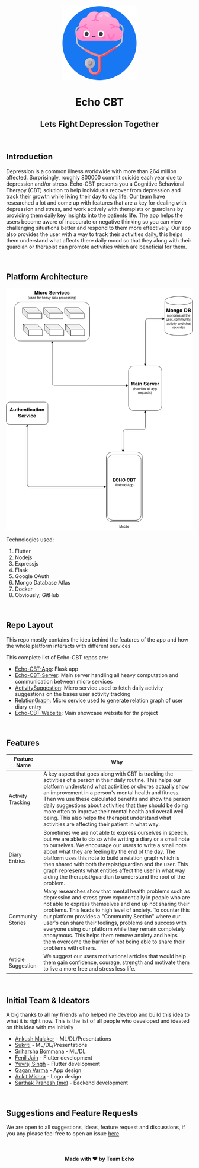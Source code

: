 <div align="center">

<img src="./logo.png" width="200px" />

# Echo CBT

## Lets Fight Depression Together

</div>

<br />

## Introduction

<p>
Depression is a common illness worldwide with more than 264 million affected. Surprisingly, roughly 800000 commit suicide each year due to depression and/or stress. Echo-CBT presents you a Cognitive Behavioral Therapy (CBT) solution to help individuals recover from depression and track their growth while living their day to day life. Our team have researched a lot and come up with features that are a key for dealing with depression and stress, and work actively with therapists or guardians by providing them daily key insights into the patients life. The app helps the users become aware of inaccurate or negative thinking so you can view challenging situations better and respond to them more effectively. Our app also provides the user with a way to track their activities daily, this helps them understand what affects there daily mood so that they along with their guardian or therapist can promote activities which are beneficial for them.
</p>

<br />

## Platform Architecture

<div align="center">

<img src="architecture.png" alt="Echo System Architecture" />

</div>

Technologies used:
1. Flutter
2. Nodejs
3. Expressjs
4. Flask
5. Google OAuth
6. Mongo Database Atlas
7. Docker
8. Obviously, GitHub

<br />

## Repo Layout
<p>
This repo mostly contains the idea behind the features of the app and how the whole platform interacts with different services
</p>
This complete list of Echo-CBT repos are:

- [Echo-CBT-App](https://github.com/Echo-CBT/Echo-CBT-App): Flask app
- [Echo-CBT-Server](https://github.com/Echo-CBT/Echo-CBT-Server): Main server handling all heavy computation and communication between micro services
- [ActivitySuggestion](https://github.com/Echo-CBT/ActivitySuggestion): Micro service used to fetch daily activity suggestions on the bases user activity tracking
- [RelationGraph](https://github.com/Echo-CBT/RelationGraph): Micro service used to generate relation graph of user diary entry
- [Echo-CBT-Website](https://github.com/Echo-CBT/Echo-CBT-Website): Main showcase website for thr project

<br />

## Features
|Feature Name   |Why    |
|--|--|
|Activity Tracking  | A key aspect that goes along with CBT is tracking the activities of a person in their daily routine. This helps our platform understand what activities or chores actually show an improvement in a person's mental health and fitness. Then we use these calculated benefits and show the person daily suggestions about activities that they should be doing more often to improve their mental health and overall well being. This also helps the therapist understand what activities are affecting their patient in what way.  |
|Diary Entries      | Sometimes we are not able to express ourselves in speech, but we are able to do so while writing a diary or a small note to ourselves. We encourage our users to write a small note about what they are feeling by the end of the day. The platform uses this note to build a relation graph which is then shared with both therapist/guardian and the user. This graph represents what entities affect the user in what way aiding the therapist/guardian to understand the root of the problem.  |
|Community Stories  | Many researches show that mental health problems such as depression and stress grow exponentially in people who are not able to express themselves and end up not sharing their problems. This leads to high level of anxiety. To counter this our platform provides a "Community Section" where our user's can share their feelings, problems and success with everyone using our platform while they remain completely anonymous. This helps them remove anxiety and helps them overcome the barrier of not being able to share their problems with others.   |
|Article Suggestion | We suggest our users motivational articles that would help them gain confidence, courage, strength and motivate them to live a more free and stress less life.   |

<br />

## Initial Team & Ideators
A big thanks to all my friends who helped me develop and build this idea to what it is right now. This is the list of all people who developed and ideated on this idea with me initially
- [Ankush Malaker](https://github.com/AnkushMalaker) - ML/DL/Presentations
- [Sukriti](https://github.com/sukritij29) - ML/DL/Presentations
- [Sriharsha Bommana](https://github.com/harshablast) - ML/DL
- [Fenil Jain](https://github.com/feniljain) - Flutter development
- [Yuvraj Singh](https://github.com/iamuv2000) - Flutter development
- [Gagan Varma](https://github.com/gaganvarma) - App design
- [Ankit Mishra](https://github.com/alexmishra) - Logo design
- [Sarthak Pranesh (me)](https://github.com/sarthakpranesh) - Backend development

<br />

## Suggestions and Feature Requests
We are open to all suggestions, ideas, feature request and discussions, if you any please feel free to open an issue [here](https://github.com/Echo-CBT/Echo-CBT/issues)

<br />

<div align="center">

#### Made with ❤️ by Team Echo

</div>
